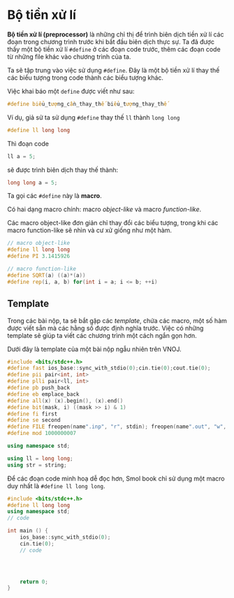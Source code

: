 # Bộ tiền xử lí

**Bộ tiền xử lí (preprocessor)** là những chỉ thị để trình biên dịch tiền xử lí các đoạn trong chương trình trước khi bắt đầu biên dịch thực sự. Ta đã được thấy một bộ tiền xử lí `#define` ở các đoạn code trước, thêm các đoạn code từ những file khác vào chương trình của ta.

Ta sẽ tập trung vào việc sử dụng `#define`. Đây là một bộ tiền xử lí thay thế các biểu tượng trong code thành các biểu tượng khác.

Việc khai báo một `define` được viết như sau:

```C++
#define biểu_tượng_cần_thay_thế biểu_tượng_thay_thế
```

Ví dụ, giả sử ta sử dụng `#define` thay thế `ll` thành `long long`

```C++
#define ll long long
```

Thì đoạn code 

```C++
ll a = 5;
```

sẽ được trình biên dịch thay thế thành:

```C++
long long a = 5;
```

Ta gọi các `#define` này là **macro**.

Có hai dạng macro chính: macro *object-like* và macro *function-like*.

Các macro object-like đơn giản chỉ thay đổi các biểu tượng, trong khi các macro function-like sẽ nhìn và cư xử giống như một hàm.

```C++
// macro object-like
#define ll long long
#define PI 3.1415926

// macro function-like
#define SQRT(a) ((a)*(a))
#define rep(i, a, b) for(int i = a; i <= b; ++i)
``` 

## Template

Trong các bài nộp, ta sẽ bắt gặp các *template*, chứa các macro, một số hàm được viết sẵn mà các hằng số được định nghĩa trước. Việc có những template sẽ giúp ta viết các chương trình một cách ngắn gọn hơn.

Dưới đây là template của một bài nộp ngẫu nhiên trên VNOJ.

```C++
#include <bits/stdc++.h>
#define fast ios_base::sync_with_stdio(0);cin.tie(0);cout.tie(0);
#define pii pair<int, int>
#define plli pair<ll, int>
#define pb push_back
#define eb emplace_back
#define all(x) (x).begin(), (x).end()
#define bit(mask, i) ((mask >> i) & 1)
#define fi first
#define se second
#define FILE freopen(name".inp", "r", stdin); freopen(name".out", "w", stdout);
#define mod 1000000007

using namespace std;

using ll = long long;
using str = string;
```

Để các đoạn code minh hoạ dễ đọc hơn, Smol book chỉ sử dụng một macro duy nhất là `#define ll long long`.

```C++
#include <bits/stdc++.h>
#define ll long long
using namespace std;
// code

int main () {
	ios_base::sync_with_stdio(0);
	cin.tie(0);
	// code	



	
	return 0;
}
```
